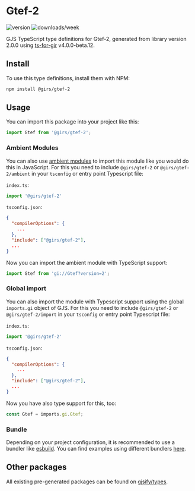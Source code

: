 
# Gtef-2

![version](https://img.shields.io/npm/v/@girs/gtef-2)
![downloads/week](https://img.shields.io/npm/dw/@girs/gtef-2)


GJS TypeScript type definitions for Gtef-2, generated from library version 2.0.0 using [ts-for-gir](https://github.com/gjsify/ts-for-gir) v4.0.0-beta.12.


## Install

To use this type definitions, install them with NPM:
```bash
npm install @girs/gtef-2
```

## Usage

You can import this package into your project like this:
```ts
import Gtef from '@girs/gtef-2';
```

### Ambient Modules

You can also use [ambient modules](https://github.com/gjsify/ts-for-gir/tree/main/packages/cli#ambient-modules) to import this module like you would do this in JavaScript.
For this you need to include `@girs/gtef-2` or `@girs/gtef-2/ambient` in your `tsconfig` or entry point Typescript file:

`index.ts`:
```ts
import '@girs/gtef-2'
```

`tsconfig.json`:
```json
{
  "compilerOptions": {
    ...
  },
  "include": ["@girs/gtef-2"],
  ...
}
```

Now you can import the ambient module with TypeScript support: 

```ts
import Gtef from 'gi://Gtef?version=2';
```

### Global import

You can also import the module with Typescript support using the global `imports.gi` object of GJS.
For this you need to include `@girs/gtef-2` or `@girs/gtef-2/import` in your `tsconfig` or entry point Typescript file:

`index.ts`:
```ts
import '@girs/gtef-2'
```

`tsconfig.json`:
```json
{
  "compilerOptions": {
    ...
  },
  "include": ["@girs/gtef-2"],
  ...
}
```

Now you have also type support for this, too:

```ts
const Gtef = imports.gi.Gtef;
```

### Bundle

Depending on your project configuration, it is recommended to use a bundler like [esbuild](https://esbuild.github.io/). You can find examples using different bundlers [here](https://github.com/gjsify/ts-for-gir/tree/main/examples).

## Other packages

All existing pre-generated packages can be found on [gjsify/types](https://github.com/gjsify/types).

